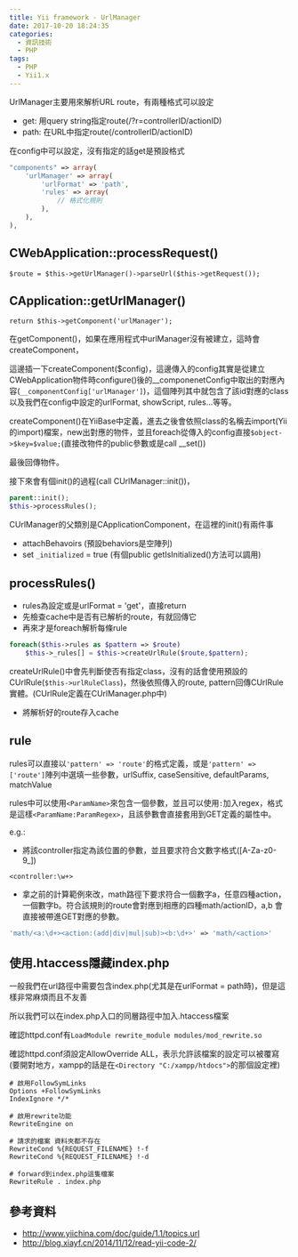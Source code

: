 ```yaml
---
title: Yii framework - UrlManager
date: 2017-10-20 18:24:35
categories:
  - 資訊技術
  - PHP
tags:
  - PHP
  - Yii1.x
---
```

UrlManager主要用來解析URL route，有兩種格式可以設定

* get: 用query string指定route(/?r=controllerID/actionID)
* path: 在URL中指定route(/controllerID/actionID)

<!--more-->

在config中可以設定，沒有指定的話get是預設格式

```PHP
"components" => array(
    'urlManager' => array(
        'urlFormat' => 'path',
        'rules' => array(
            // 格式化規則
        ),
    ),
),
```

## CWebApplication::processRequest()

`$route = $this->getUrlManager()->parseUrl($this->getRequest());`

## CApplication::getUrlManager()

`return $this->getComponent('urlManager');`

在getComponent()，如果在應用程式中urlManager沒有被建立，這時會createComponent，

這邊插一下createComponent($config)，這邊傳入的config其實是從建立CWebApplication物件時configure()後的\_\_componenetConfig中取出的對應內容(`__componentConfig['urlManager']`)，這個陣列其中就包含了該id對應的class以及我們在config中設定的urlFormat, showScript, rules...等等。

createComponent()在YiiBase中定義，進去之後會依照class的名稱去import(Yii的import)檔案，new出對應的物件，並且foreach從傳入的config直接`$object->$key=$value;`(直接改物件的public參數或是call \_\_set())

最後回傳物件。

接下來會有個init()的過程(call CUrlManager::init())，

```PHP
parent::init();
$this->processRules();
```

CUrlManager的父類別是CApplicationComponent，在這裡的init()有兩件事

* attachBehavoirs (預設behaviors是空陣列)
* set `_initialized` = true (有個public getIsInitialized()方法可以調用)

## processRules()

* rules為設定或是urlFormat = 'get'，直接return
* 先檢查cache中是否有已解析的route，有就回傳它
* 再來才是foreach解析每條rule

```PHP
foreach($this->rules as $pattern => $route)
    $this->_rules[] = $this->createUrlRule($route,$pattern);
```

createUrlRule()中會先判斷使否有指定class，沒有的話會使用預設的CUrlRule(`$this->urlRuleClass`)，然後依照傳入的route, pattern回傳CUrlRule實體。(CUrlRule定義在CUrlManager.php中)

* 將解析好的route存入cache

## rule

rules可以直接以`'pattern' => 'route'`的格式定義，或是`'pattern' => ['route']`陣列中選填一些參數，urlSuffix, caseSensitive, defaultParams, matchValue

rules中可以使用`<ParamName>`來包含一個參數，並且可以使用`:`加入regex，格式是這樣`<ParamName:ParamRegex>`，且該參數會直接套用到GET定義的屬性中。

e.g.:

* 將該controller指定為該位置的參數，並且要求符合文數字格式([A-Za-z0-9_])

`<controller:\w+>`

* 拿之前的計算範例來改，math路徑下要求符合一個數字a，任意四種action，一個數字b。符合該規則的route會對應到相應的四種math/actionID，a,b 會直接被帶進GET對應的參數。

```PHP
'math/<a:\d+><action:(add|div|mul|sub)><b:\d+>' => 'math/<action>'
```

## 使用.htaccess隱藏index.php

一般我們在url路徑中需要包含index.php(尤其是在urlFormat = path時)，但是這樣非常麻煩而且不友善

所以我們可以在index.php入口的同層路徑中加入.htaccess檔案

確認httpd.conf有`LoadModule rewrite_module modules/mod_rewrite.so`

確認httpd.conf須設定AllowOverride ALL，表示允許該檔案的設定可以被覆寫(要開對地方，xampp的話是在`<Directory "C:/xampp/htdocs">`的那個設定裡)

```Text
# 啟用FollowSymLinks
Options +FollowSymLinks
IndexIgnore */*

# 啟用rewrite功能
RewriteEngine on

# 請求的檔案 資料夾都不存在
RewriteCond %{REQUEST_FILENAME} !-f
RewriteCond %{REQUEST_FILENAME} !-d

# forward到index.php這隻檔案
RewriteRule . index.php
```

## 參考資料

* <http://www.yiichina.com/doc/guide/1.1/topics.url>
* <http://blog.xiayf.cn/2014/11/12/read-yii-code-2/>
